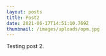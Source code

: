 ```yaml
---
layout: posts
title: Post2
date: 2021-06-17T14:51:10.769Z
thumbnail: /images/uploads/opm.jpg
---
```

Testing post 2.